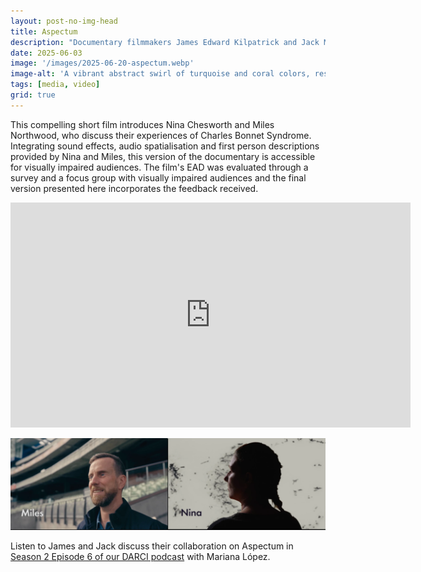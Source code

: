 ```yaml
---
layout: post-no-img-head
title: Aspectum
description: "Documentary filmmakers James Edward Kilpatrick and Jack Morris collaborated with our EAD team to create an accessible version of Aspectum, a documentary exploring Charles Bonnet Syndrome. You can now watch the full film."
date: 2025-06-03
image: '/images/2025-06-20-aspectum.webp'
image-alt: 'A vibrant abstract swirl of turquoise and coral colors, resembling flowing liquid patterns or marbling art, with intricate textures.'
tags: [media, video]
grid: true
---
```


This compelling short film introduces Nina Chesworth and Miles Northwood, who discuss their experiences of Charles Bonnet Syndrome. Integrating sound effects, audio spatialisation and first person descriptions provided by Nina and Miles, this version of the documentary is accessible for visually impaired audiences. The film's EAD was evaluated through a survey and a focus group with visually impaired audiences and the final version presented here incorporates the feedback received. 

<div class="post__content">
    <iframe title="vimeo-player" src="https://player.vimeo.com/video/1094359094?h=f2e111cb32" width="640" height="360" frameborder="0"    allowfullscreen></iframe>
    <br></div>
    
![A split image featuring Miles on the left with a stadium backdrop and Nina on the right against a textured, abstract background.](/images/2025-06-20-aspectum-miles-and-nina.webp "Hover text")

Listen to James and Jack discuss their collaboration on Aspectum in [Season 2 Episode 6 of our DARCI podcast](darci-18) with Mariana López.
